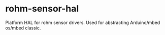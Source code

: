 # rohm-sensor-hal
Platform HAL for rohm sensor drivers. Used for abstracting Arduino/mbed os/mbed classic.
